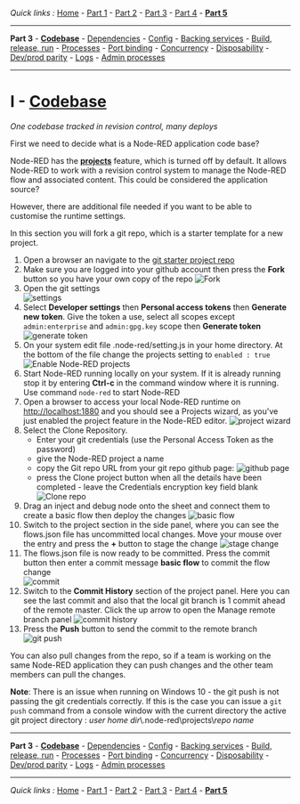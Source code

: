 *Quick links :*
[Home](/README.md) - [Part 1](../part1/README.md) - [Part 2](../part2/README.md) - [Part 3](../part3/README.md) - [Part 4](../part4/README.md) - [**Part 5**](../part5/README.md)
***
**Part 3** - [**Codebase**](CODEBASE.md) - [Dependencies](DEPENDENCIES.md) - [Config](CONFIG.md) - [Backing services](BACKING.md) - [Build, release, run](BUILD.md) - [Processes](PROCESSES.md) - [Port binding](PORT.md) - [Concurrency](CONCURRENCY.md) - [Disposability](DISPOSABILITY.md) - [Dev/prod parity](PARITY.md) - [Logs](LOGS.md) - [Admin processes](ADMIN.md)
***

# I - [Codebase](https://12factor.net/codebase)

*One codebase tracked in revision control, many deploys*

First we need to decide what is a Node-RED application code base?

Node-RED has the [**projects**](https://nodered.org/docs/user-guide/projects/) feature, which is turned off by default.  It allows Node-RED to work with a revision control system to manage the Node-RED flow and associated content.  This could be considered the application source?

However, there are additional file needed if you want to be able to customise the runtime settings.

In this section you will fork a git repo, which is a starter template for a new project.

1. Open a browser an navigate to the [git starter project repo](https://github.com/binnes/Node-RED-Docker)
2. Make sure you are logged into your github account then press the **Fork** button so you have your own copy of the repo ![Fork](image/forkRepo.png)
3. Open the git settings  
  ![settings](image/gitSettings.png)
4. Select **Developer settings** then **Personal access tokens** then **Generate new token**.  Give the token a use, select all scopes except `admin:enterprise` and `admin:gpg.key` scope then **Generate token** ![generate token](image/gitPAT.png)
5. On your system edit file .node-red/setting.js in your home directory.  At the bottom of the file change the projects setting to `enabled : true` ![Enable Node-RED projects](image/enableProjectFeature.png)
6. Start Node-RED running locally on your system.  If it is already running stop it by entering **Ctrl-c** in the command window where it is running.  Use command `node-red` to start Node-RED
7. Open a browser to access your local Node-RED runtime on [http://localhost:1880](http://localhost:1880) and you should see a Projects wizard, as you've just enabled the project feature in the Node-RED editor. ![project wizard](image/projectWizard.png)
8. Select the Clone Repository.
    - Enter your git credentials (use the Personal Access Token as the password)
    - give the Node-RED project a name
    - copy the Git repo URL from your git repo github page: ![github page](image/copyGitURL.png)
    - press the Clone project button when all the details have been completed - leave the Credentials encryption key field blank ![Clone repo](image/cloneRepo.png)
9. Drag an inject and debug node onto the sheet and connect them to create a basic flow then deploy the changes ![basic flow](image/basicFlow.png)
10. Switch to the project section in the side panel, where you can see the flows.json file has uncommitted local changes.  Move your mouse over the entry and press the **+** button to stage the change ![stage change](image/gitStage.png)
11. The flows.json file is now ready to be committed.  Press the commit button then enter a commit message **basic flow** to commit the flow change  
  ![commit](image/gitCommit.png)
12. Switch to the **Commit History** section of the project panel.  Here you can see the last commit and also that the local git branch is 1 commit ahead of the remote master.  Click the up arrow to open the Manage remote branch panel ![commit history](image/commitHistory.png)
13. Press the **Push** button to send the commit to the remote branch ![git push](image/gitPush.png)

You can also pull changes from the repo, so if a team is working on the same Node-RED application they can push changes and the other team members can pull the changes.

**Note**: There is an issue when running on Windows 10 - the git push is not passing the git credentials correctly.  If this is the case you can issue a `git push` command from a console window with the current directory the active git project directory : *user home dir*\\.node-red\\projects\\*repo name* 

***
**Part 3** - [**Codebase**](CODEBASE.md) - [Dependencies](DEPENDENCIES.md) - [Config](CONFIG.md) - [Backing services](BACKING.md) - [Build, release, run](BUILD.md) - [Processes](PROCESSES.md) - [Port binding](PORT.md) - [Concurrency](CONCURRENCY.md) - [Disposability](DISPOSABILITY.md) - [Dev/prod parity](PARITY.md) - [Logs](LOGS.md) - [Admin processes](ADMIN.md)
***
*Quick links :*
[Home](/README.md) - [Part 1](../part1/README.md) - [Part 2](../part2/README.md) - [Part 3](../part3/README.md) - [Part 4](../part4/README.md) - [**Part 5**](../part5/README.md)
